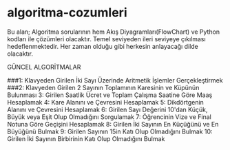 # algoritma-cozumleri
Bu alan; Algoritma sorularının hem Akış Diyagramları(FlowChart) ve Python kodları ile çözümleri olacaktır. Temel seviyeden ileri seviyeye çıkılması hedeflenmektedir. Her zaman olduğu gibi herkesin anlayacağı dilde olacaktır. 

GÜNCEL ALGORİTMALAR

###1: Klavyeden Girilen İki Sayı Üzerinde Aritmetik İşlemler Gerçekleştirmek
###2: Klavyeden Girilen 2 Sayının Toplamının Karesinin ve Küpünün Bulunması
3: Girilen Saatlik Ücret ve Toplam Çalışma Saatine Göre Maaş Hesaplamak
4: Kare Alanını ve Çevresini Hesaplamak
5: Dikdörtgenin Alanını ve Çevresini Hesaplamak
6: Girilen Sayı Değerini 10'dan Küçük, Büyük veya Eşit Olup Olmadığını Sorgulamak
7: Öğrencinin Vize ve Final Notuna Göre Geçişini Hesaplamak
8: Girilen İki Sayının En Küçüğünü ve En Büyüğünü Bulmak
9: Girilen Sayının 15in Katı Olup Olmadığını Bulmak
10: Girilen İki Sayının Birbirinin Katı Olup Olmadığını Bulmak
